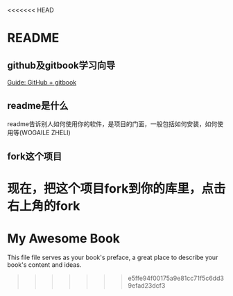 <<<<<<< HEAD
# README

## github及gitbook学习向导  
 
[Guide: GitHub + gitbook](https://github.com/Vesperal-Hunter/pythoncamp0/wiki/%5BGithub-Gitbook%5D)

## readme是什么

readme告诉别人如何使用你的软件，是项目的门面，一般包括如何安装，如何使用等(WOGAILE ZHELI)

## fork这个项目

现在，把这个项目fork到你的库里，点击右上角的fork
=======
My Awesome Book
=======

This file file serves as your book's preface, a great place to describe your book's content and ideas.
>>>>>>> e5ffe94f00175a9e81cc71f5c6dd39efad23dcf3
